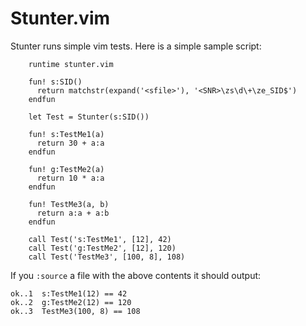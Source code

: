 # Stunter.vim

Stunter runs simple vim tests.  Here is a simple sample script:

```vimL
    runtime stunter.vim

    fun! s:SID()
      return matchstr(expand('<sfile>'), '<SNR>\zs\d\+\ze_SID$')
    endfun

    let Test = Stunter(s:SID())

    fun! s:TestMe1(a)
      return 30 + a:a
    endfun

    fun! g:TestMe2(a)
      return 10 * a:a
    endfun

    fun! TestMe3(a, b)
      return a:a + a:b
    endfun

    call Test('s:TestMe1', [12], 42)
    call Test('g:TestMe2', [12], 120)
    call Test('TestMe3', [100, 8], 108)
```

If you `:source` a file with the above contents it should output:

    ok..1  s:TestMe1(12) == 42
    ok..2  g:TestMe2(12) == 120
    ok..3  TestMe3(100, 8) == 108

